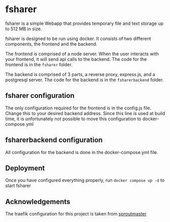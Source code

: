 # fsharer

fsharer is a simple Webapp that provides temporary file and text storage up to 512 MB in size.

fsharer is designed to be run using docker. It consists of two different components, the frontend and the backend.

The frontend is comprised of a node server. When the user interacts with your frontend, it will send api calls to the backend. The code for the frontend is in the `fsharer` folder.

The backend is comprised of 3 parts, a reverse proxy, express.js, and a postgresql server. The code for the backend is in the `fsharerbackend` folder.

## fsharer configuration

The only configuration required for the frontend is in the config.js file. Change this to your desired backend address. Since this line is used at build time, it is unfortunately not possible to move this configuration to docker-compose.yml

## fsharerbackend configuration

All configuration for the backend is done in the docker-compose.yml file.

## Deployment

Once you have configured everything properly, run `docker compose up -d` to start fsharer

## Acknowledgements

The traefik configuration for this project is taken from [sproutmaster](https://github.com/sproutmaster/deployment-scripts)
